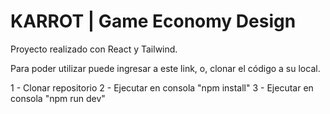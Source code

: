 # KARROT | Game Economy Design

Proyecto realizado con React y Tailwind.

Para poder utilizar puede ingresar a este link, o, clonar el código a su local.

1 - Clonar repositorio
2 - Ejecutar en consola "npm install"
3 - Ejecutar en consola "npm run dev"

